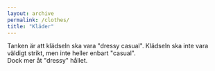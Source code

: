 ```yaml
---
layout: archive
permalink: /clothes/
title: "Kläder"
---
```


Tanken är att klädseln ska vara "dressy casual". Klädseln ska inte vara väldigt strikt, men inte heller enbart "casual".  
Dock mer åt "dressy" hållet.